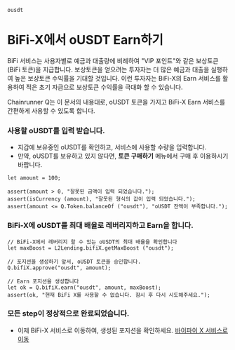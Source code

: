 ```meta-Currency
ousdt
```

# BiFi-X에서 oUSDT Earn하기

BiFi 서비스는 사용자별로 예금과 대출량에 비례하여 "VIP 포인트"와 같은 보상토큰(BiFi 토큰)을 지급합니다.
보상토큰을 얻으려는 투자자는 더 많은 예금과 대출을 실행하여 높은 보상토큰 수익률을 기대할 것입니다.
이런 투자자는 BiFi-X의 Earn 서비스를 활용하여 적은 초기 자금으로 보상토큰 수익률을 극대화 할 수 있습니다.

Chainrunner Q는 이 문서의 내용대로, oUSDT 토큰을 가지고 BiFi-X Earn 서비스를 간편하게 사용할 수 있도록 합니다.

### 사용할 oUSDT를 입력 받습니다.

- 지갑에 보유중인 oUSDT를 확인하고, 서비스에 사용할 수량을 입력합니다.
- 만약, oUSDT를 보유하고 있지 않다면, **토큰 구매하기** 메뉴에서 구매 후 이용하시기 바랍니다.

```input oUSDT
let amount = 100;
```

```input-Verify
assert(amount > 0, "잘못된 금액이 입력 되었습니다.");
assert(isCurrency (amount), "잘못된 형식의 값이 입력 되었습니다.");
assert(amount <= Q.Token.balanceOf ("ousdt"), "oUSDT 잔액이 부족합니다.");
```

### BiFi-X에 oUSDT를 최대 배율로 레버리지하고 Earn을 합니다.

```taster
// BiFi-X에서 레버리지 할 수 있는 oUSDT의 최대 배율을 확인합니다
let maxBoost = L2Lending.bifiX.getMaxBoost ("ousdt");

// 포지션을 생성하기 앞서, oUSDT 토큰을 승인합니다.
Q.bifiX.approve("ousdt", amount);

// Earn 포지션을 생성합니다
let ok = Q.bifiX.earn("ousdt", amount, maxBoost);
assert(ok, "현재 BiFi X를 사용할 수 없습니다. 잠시 후 다시 시도해주세요.");
```

### 모든 step이 정상적으로 완료되었습니다.

- 이제 BiFi-X 서비스로 이동하여, 생성된 포지션을 확인하세요. [바이파이 X 서비스로 이동](https://x.bifi.finance/)
